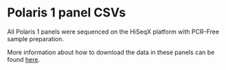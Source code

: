 # Polaris 1 panel CSVs

All Polaris 1 panels were sequenced on the HiSeqX platform with PCR-Free sample
preparation.

More information about how to download the data in these panels can be found [here][1].

[1]: ../../../../wiki/Sample-Information#hiseqx-data-polaris-1
